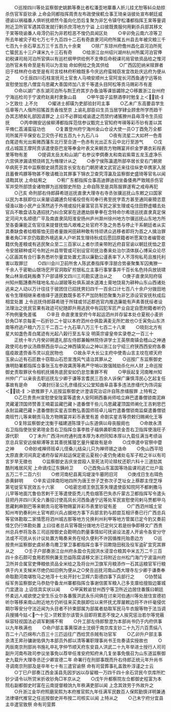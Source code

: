<!-- { "loadSidebar": true } -->
　　○巡按四川等处监察御史姚鹏等奏比者松潘歪地寨番人折儿挂尤恕等紏众劫掠杀伤官军臣钦承  上命会同都指挥周贵左布政使侯軏佥事王琦亲诣彼处宣布朝廷威德谕以祸福番人俱听抚顺然今虽向化恐后复聚为非乞令镇守松潘都指挥王杲等量调附近卫所官军遇其窃发就行剿杀庶淂地方宁谥  上曰彼既畏服何用剿杀兵部其移文于杲等晓谕番人毋淂仍前为非若稔恶不悛仍具闻区处
　　○辛卯免云南六凉等卫所去年被灾子粒七万七千九百四十二石有奇直隶河间府所属五州县去年被灾粮三千七百九十余石草五万三千五百九十余束
　　○除广东琼州府儋州昌化县河泊所死亡蜑民五十三户课米九十三石有奇
　　○给浙江台州绍兴湖州杭州所属河泊官俸初税课司局河泊所官俱以有巡栏纲甲供给例不支俸后命税课司局官依资品给之惟河泊所官未有命至是有司以为言始  命如例给之免其供给
　　○广西囚犯纳米赎罪者旧于桂林府仓收至是有司言桂林府积粮既多今庆远府蛮贼窃发宜改赴庆远府为便从之
　　○壬辰四川石柱宣抚司土官舍人马喃安顺州土官阿宠长河西鱼通宁远等处宣慰使加思八僧宜乌思藏大善国师加八言千等遣头目阿松等贡马赐彩币有差
　　○命以湖广赤东湖河泊所与荆王府其岁办鱼油等课皆蠲除之○移置浙江台州府宁海巡检司于宁波府赵奥村隶象山县
　　○甲午国子监祭酒李时勉复上＜锍-釒＞乞致仕  上不允
　　○擢进士郝璜为吏部验封司主事
　　○乙未广东高要县学生伍章等六人偕所招猺首贡香烛至京  上谕礼部臣曰生员当居学肄业顾舍所学而趋干办其志陋矣礼部因请罪之  上曰不必罪姑戒谕遣之而禁约诸猺獠州县毋淂令生员招抚
　　○丙申赐安远侯柳溥都指挥范信参议甄完土官知府岑瑛等彩币钞有差以其平脩仁荔浦蛮寇功也
　　○复置登州府宁海州金山仓设大使一员○丁酉免万全都司所属开平保安右卫灾伤子粒五百九十九石八斗
　　○夜有流星二大如杯一色青白尾迹有光出紫微西藩东北行至合道一色赤有光出正东云中北行至游气
　　○戊戌占城国王摩阿贲该遣使臣巴宠等奉金叶表文来朝贡方物赐宴并织金罗袭衣彩叚表里等物有差
　　○提调太岳太和山湖广右参议李倜奏太和南岩紫霄五龙玉虚净乐六宫俱渗漏请预烧砖瓦为脩理计从之
　　○泰宁侯陈瀛遣所部卒居长安右门朝房卒病死于其中监察御史胡贯因言长安左右门朝房诸文武官近来往往纵吏卒携家入居且蓄餋鸡豚等物甚不敬请概治其罪事下锦衣卫查究淂瀛及监察御史盛琦等官名以闻请鞫其状  上命姑宥之
　　○宥广东都指挥佥事高迪罪迪初坐备倭弗严致贼杀伤官军并受所部馈金诸物罪为巡按御史所劾  上命自陈至是具陈服罪遂宥之戒毋再犯
　　○己亥  命刑部右侍郎薛希琏巡抚直隶大理寺右寺丞张骥巡抚山东敕之曰国家以民为本朕即位以来屡诏蠲逋负轻徭役但有司奉行弗至抚字乖方甚至通同豪猾恣意侵渔以致小民产业荡然逃于外境或投托豪富官员军民之家生理或屯住田野虚矌去处官兵不敢盘诘及遇招抚乃纠合窝家在途邀劫朕拳拳在念特命尔希琏巡抚直隶真定保定河间大名顺德广平及南直隶凤阳淮安扬州庐州滁州徐州地方尔骥巡抚山东地方所至各委廉能正佐官往来提督抚恤凡艰难之处官府不急之务悉与停止干系朝廷者从实具奏缺食者给粮赈恤无田者量拨闲田耕种敢有恃顽诱众逃移者即将为首之人擒治罪重者角□羊京仍取勘外境逃来人户听其生理待秋成后愿回原籍者听愿寓住者编管收籍优免差粮或有逃民聚众至二三百家以上者尔须亲带附近府县官谕以朝廷抚恤之意令安居耕种或可令附近州县带管或可别设官司抚治奏来处治尔湏体朕心博采众论尽心区画其有合行事务悉听尔量宜处置尤湏以廉勤公谨表率下人不淂徇私苟且推托利害以取罪愆
　　○四川会川卫前所舍人陈武奏指挥李淳朋合势豪聚集军囚夷獠一千余人于密勒山银场穵开官洞取矿煎银私立主事行事掌事并千百长名色持兵放铳啸聚山林渐成耗叛奏下户部请移文四川三司勘实逮治从之
　　○庚子直隶凤阳府宿州知州甄譓奏所辖地名龙山湖玻等处俱系湖水退滩土膏地饶易为耕种山东山西诸处逃来之人动以万计往往于彼团住已招抚男妇四千一百余口计七百八十余户分拨田地省令生理相继来者络绎于道民数既多若不严加防制恐聚集为非乞添设官安抚秋成后相宜处置  上令巡抚侍郎薛希琏于所辖或邻近郡邑官内推选廉能有声素善抚绥者设法理治之抚民官果有政迹可纪随即升用逃民中有囚犯军匠产业自定自愿附籍者听仍不拘例量免差徭
　　○辛丑  命直隶淮安府今年起运泗州并存留本处仓夏税小麦折钞角□羊京每麦一石折钞二十锭以本府泗州仓俱盈满麦无所贮故也○壬寅免山东济南等府逃户粮六万三千二百二十九石草八万三千七百二十八束
　　○晓刻北方有星大如盏色青白尾迹有光起八榖行至五车没
明英宗睿皇帝实录卷之一百三十
　　正统十年六月癸卯朔遣礼部左侍郎兼翰林院侍讲学士王英祭南镇会稽山之神通政使司右参议汤鼎祭西岳华山之神西镇吴山之神以浙江台宁绍三府狭西西安府各奏瘟疫故遣赍香币灵以庇民物也
　　○故永平大长公主府中使青山言主坟在顺天府玉泉山近有石匠数十窃取山石恐宣洩风气请治其罪从之
　　○巡按广东监察御史谯明劾署都指挥佥事张玉左参政龚箎等弗严守哨以致强贼劫杀化州人财  上命巡按御史责取罪状令相机抚捕务底民安如仍怠忽重罪不宥
　　○甲辰起复河南睢州知州仲广广以亲丧去职巡抚左少卿于谦等言耆民三百余人诉保广廉慎淂民心乞起复任事故有是命
　　○袭封衍圣公孔彦缙叔父公堂知曲阜县事多违法彦缙代为饰词妄＜锍-釒＞欲推罪于人巡按监察御史计澄请究治诏许自陈彦缙服罪  上特宥之
　　○乙巳贵贵州宣慰使安陇富等遣舍人安阿朔西番尚师哈立麻巴遣番僧锁南泥麻灵藏灌顶国师赞善王喃葛监藏巴藏卜遣番僧干些儿乌思藏灌顶国师阐化王吉剌思巴永耐监藏巴藏卜遣番僧劄实星吉崇教弘善国师班卓儿端竹遣番僧锁南监粲遣番僧锁南班竹儿等来朝贡马及方物赐宴并彩币表里有差  命劄实星吉等赍敕归赐阐化王等
　　○复除监察御史沈衡于福建道陈璞于山东道俱以母丧服阕也
　　○命故永清右卫指指使张安弟瑄金吾右卫指挥佥事李胜子福俱袭职南京金吾右卫指挥使涐旺子源代职
　　○丁未升广西浔州府通判庞本厚为本府同知本厚以九载任满当考绩诣京总兵官安远侯柳溥等言其善抚猺獞乞量升擢故有是命
　　○戊申遣中官祭中霤之神
　　○命妙戒禅师班卓儿侄桑儿结朵儿只为禅师锡之诰命
　　○免山西平阳太原直隶河间真定诸府存留并起运保定密云夏税小麦仍免诸处屯军子粒之半以有司言岁旱无徵也
　　○监察御史吉庆坐尝殴人至死法司论赎杖还职六科十三道劾其酷刑难居风宪  上命谪戍辽东銕岭卫
　　○己酉免山东富国等场盐课司逃亡灶户盐五万二千二百六引
　　○修河南杞县离沟堤浚牛墓罔旧河
　　○庚戌日生右珥色赤黄鲜明
　　○辛亥诏择南阳地四所为唐王世子芝弥次子芝址女上蔡郡主侄芝埩第宅徙官军民效五十六家
　　○哈密忠顺王倒瓦答失理遣使臣知院阿不都剌撒马儿罕等地面兀鲁伯苦剌干王等遣使臣秃儿秃伯烟答巴失赤斤蒙古卫都指挥写令遣头目把丹并四川天全六番招讨使高凤长河西鱼通宁远等处军民宣慰使司剌马贾都甲乌思藏剌麻劄巴等来朝贡马驼等物赐宴并彩币表里钞锭有差
　　○广西泗州城土官知州岑豹奏利州土官岑颜兴兵占据地方事下兵部言豹与颜尝互相讦奏已行广西总兵等官体勘取二家情愿将泗州城古那等地方兑换利州利甲等地方管属已定今豹又奏前情乞仍行体勘处置  上曰往者总兵官等既分拨地方已定何又若是纷争即移文广西贵州总兵参将及各三司巡按御史会勘明白酌量事情如可抚谕设法差人开谕令各安分守法或不可抚从长计议处置方略奏来务在经久便利不许因循推托贻患边方
　　○巡按贵州监察御史虞祯奏乌撒卫掌卫事都指挥佥事干羽欺隐田税及役军盗矿宜究其罪从之
　　○壬子户部奏浙江台州府永盈仓先因洪水浸湿仓粮其中米五万二千三百四十余石颇可食用若照例兼支恐益陈腐请移文浙江将附近台州松门海门宁波温州府卫所并合属官吏俸粮依资品全米给之及将台州卫旗军月粮添作一石其运粮官军行粮俱于内关支候米尽绝仍如旧例为便从之○癸丑巡抚河南山西大理寺左少卿于谦奏奉  命取勘河南堪牧马之地淂十七处开封七卫辉六彰德四事下兵部行之
　　○协赞延绥军务监察御史马恭劾守备龙州寨都指挥佥事谢信匿军粮入己多支廪给擅毁边寨城门宜逮治  上诏信具实状以闻
　　○甲寅敕谕甘州西宁等卫所近边居住番簇曰朝廷怀柔远人咸欲使之安生乐业尔各番簇洪武永乐间俱在讨来河伯通川等处居住宣德初听尔等移来南山附近地方仍听往来买卖朕即位以来怀抚尤厚屡敕边将不许纤毫侵优期尔等安分守法近闻为头目者不钤束部属为部属者劫取军民马牛衣服等物于法当调兵搜捕今姑＜宀十见＞贷敕至尔该管头目即将累恶不悛之人挨究惩治若尔等党蔽纵容轻视国法必调军剿捕不宥
　　○升工部左侍郎黎澄为本部尚书仍于内府供事以九年秩满也
　　○命户部主事黄琛进士沈纲于南京库支钞二十九万六百贯绢八百二十八匹绵布六百三十三匹运往广西给赏杀贼有功官军
　　○乙卯升户部主事余清王昇孙镛谢佑俱为本部员外郎以清等署职理事尚书王佐奏请实授故也
　　○丙辰南京刑部尚书施礼卒礼字仲节顺天府东安县人洪武二十九年举进士授行人司司副升河南布政司参议坐事免以荐举任淮安府知府未几复坐事免俄召为山东道监察御史九载升大理寺丞迁少卿宣德二年  命署行在刑部事既而升右侍郎正统元年升尚书寻调南京刑部及是卒年七十有三遣官谕祭  命有司营葬事礼盖敦朴淳谨之士云
　　○丁巳户部奏江西金溪县先因岁凶以存留粮一万四千四十余石贷民今京库所贮钞少请令以所贷米折收钞角□羊京从之
　　○戊午升都察院左佥都御史程富为本院右副都御史时富在云南提督粮饷九年秩满吏部以闻  上念其效劳于外故升之
　　○升浙江金华府照磨吴熙为本府推官熙九年任满军民数百人保熙勤慎详明兼通法律堪代推官之任巡按御史并布按二司核实以闻  上特从之
　　○己未宁府分宜县主卒遣官致祭  命有司营葬
